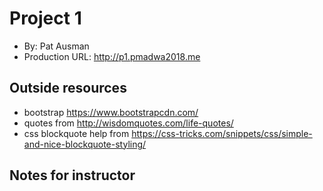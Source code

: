 # Project 1
+ By: Pat Ausman
+ Production URL: <http://p1.pmadwa2018.me>

## Outside resources
* bootstrap https://www.bootstrapcdn.com/
* quotes from http://wisdomquotes.com/life-quotes/
* css blockquote help from https://css-tricks.com/snippets/css/simple-and-nice-blockquote-styling/

## Notes for instructor
